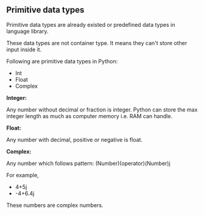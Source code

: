 ## Primitive data types

Primitive data types are already existed or predefined data types in language library.

These data types are not container type. It means they can't store other input inside it.

Following are primitive data types in Python:

- Int
- Float
- Complex

**Integer:** 

Any number without decimal or fraction is integer. Python can store the max integer length
as much as computer memory i.e. RAM can handle.

**Float:** 

Any number with decimal, positive or negative is float.

**Complex:** 

Any number which follows pattern: 
(Number)(operator)(Number)j

For example, 
- 4+5j
- -4+6.4j

These numbers are complex numbers.
